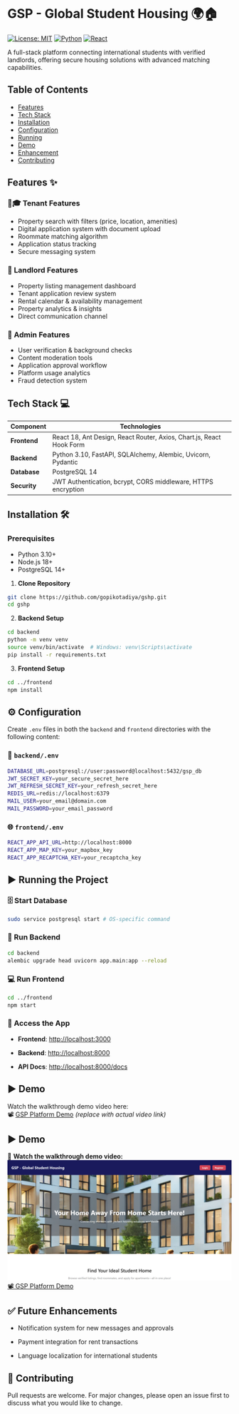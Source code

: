 # GSP - Global Student Housing 🌍🏠
[![License: MIT](https://img.shields.io/badge/License-MIT-blue.svg)](https://opensource.org/licenses/MIT)
[![Python](https://img.shields.io/badge/Python-3.10%2B-blue)](https://python.org)
[![React](https://img.shields.io/badge/React-18%2B-blue)](https://react.dev)

A full-stack platform connecting international students with verified landlords, offering secure housing solutions with advanced matching capabilities.

## Table of Contents
- [Features](#features-)
- [Tech Stack](#tech-stack-)
- [Installation](#installation-)
- [Configuration](#configuration-)
- [Running](#running-)
- [Demo](#demo-)
- [Enhancement](#future-enhancements-)
- [Contributing](#contributing-)

## Features ✨

### 👨🎓 Tenant Features
- Property search with filters (price, location, amenities)
- Digital application system with document upload
- Roommate matching algorithm
- Application status tracking
- Secure messaging system

### 👔 Landlord Features
- Property listing management dashboard
- Tenant application review system
- Rental calendar & availability management
- Property analytics & insights
- Direct communication channel

### 👮 Admin Features
- User verification & background checks
- Content moderation tools
- Application approval workflow
- Platform usage analytics
- Fraud detection system

## Tech Stack 💻

| Component | Technologies |
|--|--|
| **Frontend** | React 18, Ant Design, React Router, Axios, Chart.js, React Hook Form  |
| **Backend** | Python 3.10, FastAPI, SQLAlchemy, Alembic, Uvicorn, Pydantic  |
| **Database** | PostgreSQL 14  |
| **Security** | JWT Authentication, bcrypt, CORS middleware, HTTPS encryption  |

## Installation 🛠️

### Prerequisites
- Python 3.10+
- Node.js 18+
- PostgreSQL 14+

1. **Clone Repository**
```bash
git clone https://github.com/gopikotadiya/gshp.git
cd gshp
```

2. **Backend Setup**
```bash
cd backend
python -m venv venv
source venv/bin/activate  # Windows: venv\Scripts\activate
pip install -r requirements.txt
```

3. **Frontend Setup**
```bash
cd ../frontend
npm install
```

## ⚙️ Configuration

Create `.env` files in both the `backend` and `frontend` directories with the following content:

### 🔐 `backend/.env`

```bash
DATABASE_URL=postgresql://user:password@localhost:5432/gsp_db
JWT_SECRET_KEY=your_secure_secret_here
JWT_REFRESH_SECRET_KEY=your_refresh_secret_here
REDIS_URL=redis://localhost:6379
MAIL_USER=your_email@domain.com
MAIL_PASSWORD=your_email_password
```

### 🌐 `frontend/.env`


```bash 
REACT_APP_API_URL=http://localhost:8000
REACT_APP_MAP_KEY=your_mapbox_key
REACT_APP_RECAPTCHA_KEY=your_recaptcha_key
``` 

## ▶️ Running the Project

### 🗄️ Start Database

```bash
sudo service postgresql start # OS-specific command
```

### 🚀 Run Backend

```bash
cd backend
alembic upgrade head uvicorn app.main:app --reload
``` 


### 💻 Run Frontend

```bash
cd ../frontend
npm start
``` 


### 🔗 Access the App

-   **Frontend**: [http://localhost:3000](http://localhost:3000)
    
-   **Backend**: [http://localhost:8000](http://localhost:8000)
    
-   **API Docs**: [http://localhost:8000/docs](http://localhost:8000/docs)
    


## ▶️ Demo

Watch the walkthrough demo video here:  
📽️ [GSP Platform Demo](https://your-demo-link.com) _(replace with actual video link)_

## ▶️ Demo
🎥 **Watch the walkthrough demo video:**  
![alt text](image.png)
[📽️ GSP Platform Demo](demo/Project%20Demo.mp4)

## ✅ Future Enhancements

-   Notification system for new messages and approvals
    
-   Payment integration for rent transactions
    
-   Language localization for international students


## 🤝 Contributing

Pull requests are welcome. For major changes, please open an issue first to discuss what you would like to change.